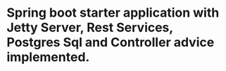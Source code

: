 # Spring boot starter application with Jetty Server, Rest Services, Postgres Sql and Controller advice implemented.
